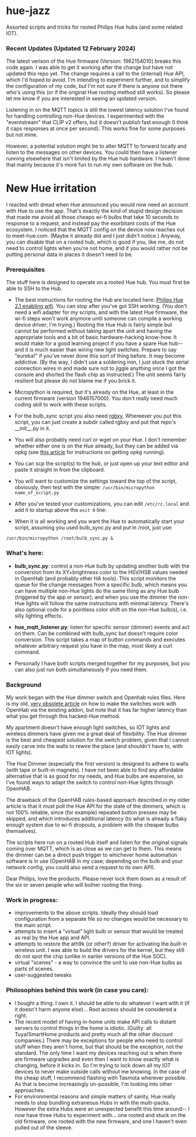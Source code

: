 # hue-jazz
Assorted scripts and tricks for rooted Philips Hue hubs (and some related IOT). 

### Recent Updates (Updated 12 February 2024)
The latest verison of the Hue firmware (Version: 1962154010) breaks this code again. 
I was able to get it working after the change but have not updated this repo yet. 
The change requires a call to the (internal) Hue API, which I'd hoped to avoid. 
I'm intending to experiment further, and to simplify the configuration of my code, 
but I'm not sure if there is anyone out there who's using this (or if the original Hue rooting method
still works). So please let me know if you are interested in seeing an updated version. 

Listening in on the MQTT topics is still the lowest latency solution I've found for handling controlling
non-Hue devices. I experimented with the "eventstream" that CLIP v2 offers, but it doesn't publish fast
enough (I think it caps responses at once per second). This works fine for some purposes but not mine.

However, a potential solution might be to alter MQTT to forward locally and listen to the messages on
other devices. You could then have a listener running elsewhere that isn't limited by the Hue hub hardware.
I haven't done that mainly because it's more fun to run my own software on the hub.

# New Hue irritation
I reacted with dread when Hue announced you would now need an account with Hue to use the app. 
That's exactly the kind of stupid design decision that made me avoid all those cheapo wi-fi bulbs that take
10 seconds to response to a request, and instead pay the exorbitant costs of the Hue ecosystem. 
I noticed that the MQTT config on the device now reaches out to meet-hue.com.
(Maybe it already did and I just didn't notice.) Anyway, you can disable that on a rooted hub, which
is good if you, like me, do not need to control lights when you're not home, and if you would rather not be putting
personal data in places it doesn't need to be.

### Prerequisites
The stuff here is designed to operate on a rooted Hue hub. You must first
be able to SSH to the Hub. 

* The best instructions for rooting the Hub are located here: 
[Philips Hue 2.1 enabling wifi](https://blog.andreibanaru.ro/2018/03/27/philips-hue-2-1-enabling-wifi/). You can stop after you've got SSH working. (You don't need a wifi adapter for my scripts, and with the latest Hue firmware, the wi-fi steps won't work anymore until someone can compile a working device driver; I'm trying.) Rooting the Hue Hub is fairly simple but cannot be performed without taking apart the unit and having the appropriate tools and a bit of basic hardware-hacking know-how. It would make for a good learning project if you have a spare Hue hub--and it is much easier than wiring new light switches. Prepare to say "eureka!" if you've never done this sort of thing before. It may become addictive. (By the way, I didn't use a soldering iron, I just stuck the serial connection wires in and made sure not to jiggle anything once I got the console and shorted the flash chip as instructed.) The unit seems fairly resilient but please do not blame me if you brick it.

* Micropython is required, but it's already on the Hue, at least in the current firmware (version 1946157000). You don't really need much coding skill to work with these scripts. 

* For the bulb_sync script you also need [rgbxy](https://github.com/benknight/hue-python-rgb-converter/). Whereever you put this script, you can just create a subdir called rgbxy and put that repo's \_\_init\_\_.py in it. 

* You will also probably need curl or wget on your Hue. I don't remember whether either one is on the Hue already, but they can be added via opkg (see [this article](https://medium.com/@rxseger/enabling-the-hidden-wi-fi-radio-on-the-philips-hue-bridge-2-0-42949f0154e1) for instructions on getting opkg running). 

* You can scp the script(s) to the hub, or just open up your text editor and paste it straight in from the clipboard.

* You will want to customize the settings toward the top of the script, obviously, then test with the simple: ```/usr/bin/micropython name_of_script.py```

* After you've tested your customizations, you can edit ```/etc/rc.local``` and add it to startup above the ```exit 0``` line:

* When it is all working and you want the Hue to automatically start your script, assuming you used bulb_sync.py and put in /root, just use:

```/usr/bin/micropython /root/bulb_sync.py &```

### What's here:

* **bulb_sync.py**: control a non-Hue bulb by updating another bulb with the conversion from its XY+brightness color to the HSV/HSB values needed in OpenHab (and probably other HA tools). This script monitors the queue for the change messages from a specific bulb, which means you can have multiple non-Hue lights do the same thing as any Hue bulb (triggered by the app or sensor), and when you use the dimmer the non-Hue lights will follow the same instructions with minimal latency. There's also optional code for a pointless color shift on the non-Hue bulb(s), i.e. silly lighting effects.

* **hue_mqtt_listener.py**: listen for specific sensor (dimmer) events and act on them. Can be combined with bulb_sync but doesn't require color conversion. This script takes a map of button commands and executes whatever arbitrary request you have in the map, most likely a curl command.

* Personally I have both scripts merged together for my purposes, but you can also just run both simultaneously if you need them.

### Background
My work began with the Hue dimmer switch and Openhab rules files. Here is my old, [very obsolete article](https://www.benchadwick.com/2018/12/using-a-hue-dimmer-switch-on-non-hue-devices-with-openhab2/) on how to make the switches work with OpenHab via the existing addon, but note that it has far higher latency than what you get through this hacked-Hue method.

My apartment doesn't have enough light switches, so IOT lights and wireless dimmers have given me a great deal of flexibility. The Hue dimmer is the best and cheapest solution for the switch problem, given that I cannot easily carve into the walls to rewire the place (and shouldn't have to, with IOT lights). 

The Hue Dimmer (especially the first version) is designed to adhere to walls (with tape or built-in magnets). I have not been able to find any affordable alternative that is as good for my needs, and Hue bulbs are expensive, so I've found ways to adapt the switch to control non-Hue lights through OpenHAB. 

The drawback of the OpenHAB rules-based approach described in my older article is that it must poll the Hue API for the state of the dimmers, which is not 100% reliable, since (for example) repeated button presses may be skipped, and which introduces additional latency (to what is already a flaky enough system due to wi-fi dropouts, a problem with the cheaper bulbs themselves).

The scripts here run on a rooted Hub itself and listen for the original signals coming over MQTT, which is as close as we can get to them. This means the dimmer can be a direct push trigger to whichever home automation software is in use (OpenHAB in my case; depending on the bulb and your network config, you could also send a request to its own API).

Dear Philips, love the products. Please never lock them down as a result of the six or seven people who will bother rooting the thing.
 
### Work in progress:
* improvements to the above scripts. Ideally they should load configuration from a separate file so no changes would be necessary to the main script. 
* attempts to insert a "virtual" light bulb or sensor that would be treated as real by the Hue app and API.
* attempts to restore the ath9k (or other?) driver for activating the built-in wireless unit. I was able to build the drivers for the kernel, but they still do not spot the chip (unlike in earlier versions of the Hue SOC).
* virtual "scenes" - a way to convince the unit to use non-Hue bulbs as parts of scenes.
* user-suggested tweaks

### Philosophies behind this work (in case you care):
* I bought a thing. I own it. I should be able to do whatever I want with it (if it doesn't harm anyone else)... Root access should be considered a right.
* The recent model of having in-home units make API calls to distant servers to control things in the home is idiotic. (Guilty: all Tuya/SmartHome products and pretty much all the other discount companies.) There may be exceptions for people who need to control stuff when they aren't home, but that should be the exception, not the standard. The only time I want my devices reaching out is when there are firmware upgrades and even then I want to know exactly what is changing, before it kicks in. So I'm trying to lock down all my IOT devices to never make outside calls without me knowing. In the case of the cheap stuff, I recommend flashing with Tasmota wherever possible. As that is become increasingly un-possible, I'm looking into other approaches.
* For environmental reasons and simple matters of sanity, Hue really needs to stop bundling extraneous Hubs in with the multi-packs. However the extra Hubs were an unexpected benefit this time around-- I now have three Hubs to experiment with... one rooted and stuck on the old firmware, one rooted with the new firmware, and one I haven't even pulled out of the sleeve.
